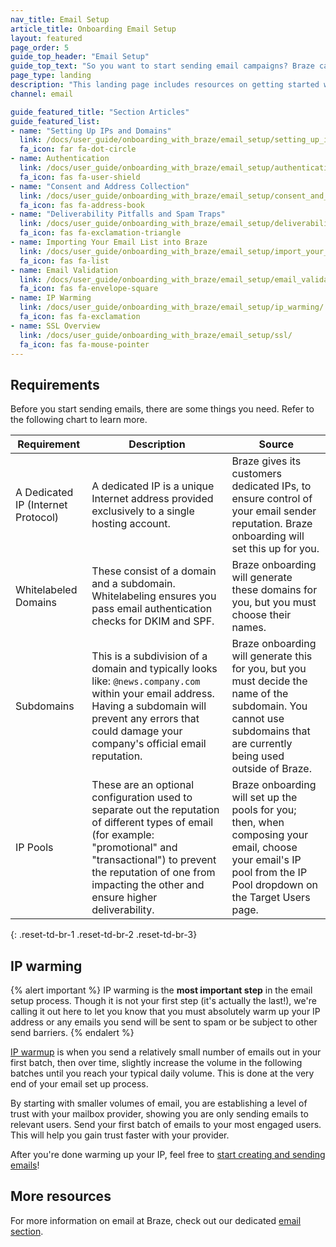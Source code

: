 ```yaml
---
nav_title: Email Setup
article_title: Onboarding Email Setup
layout: featured
page_order: 5
guide_top_header: "Email Setup"
guide_top_text: "So you want to start sending email campaigns? Braze can help you with that! Either follow our guides or check out our <a href='https://learning.braze.com/email-onboarding-for-pro-and-enterprise-achieving-high-deliverability' target='_blank'>Email Onboarding</a> Braze Learning course."
page_type: landing
description: "This landing page includes resources on getting started with email campaigns."
channel: email

guide_featured_title: "Section Articles"
guide_featured_list:
- name: "Setting Up IPs and Domains"
  link: /docs/user_guide/onboarding_with_braze/email_setup/setting_up_ips_and_domains/
  fa_icon: far fa-dot-circle
- name: Authentication
  link: /docs/user_guide/onboarding_with_braze/email_setup/authentication/
  fa_icon: fas fa-user-shield
- name: "Consent and Address Collection"
  link: /docs/user_guide/onboarding_with_braze/email_setup/consent_and_address_collection/
  fa_icon: fas fa-address-book
- name: "Deliverability Pitfalls and Spam Traps"
  link: /docs/user_guide/onboarding_with_braze/email_setup/deliverability_pitfalls_and_spam_traps/
  fa_icon: fas fa-exclamation-triangle
- name: Importing Your Email List into Braze
  link: /docs/user_guide/onboarding_with_braze/email_setup/import_your_email_list/
  fa_icon: fas fa-list
- name: Email Validation
  link: /docs/user_guide/onboarding_with_braze/email_setup/email_validation/
  fa_icon: fas fa-envelope-square
- name: IP Warming
  link: /docs/user_guide/onboarding_with_braze/email_setup/ip_warming/
  fa_icon: fas fa-exclamation
- name: SSL Overview
  link: /docs/user_guide/onboarding_with_braze/email_setup/ssl/
  fa_icon: fas fa-mouse-pointer
---
```


## Requirements

Before you start sending emails, there are some things you need. Refer to the following chart to learn more.

|Requirement | Description | Source |
|---|---|---|
| A Dedicated IP (Internet Protocol)| A dedicated IP is a unique Internet address provided exclusively to a single hosting account. | Braze gives its customers dedicated IPs, to ensure control of your email sender reputation. Braze onboarding will set this up for you.|
| Whitelabeled Domains | These consist of a domain and a subdomain. Whitelabeling ensures you pass email authentication checks for DKIM and SPF. | Braze onboarding will generate these domains for you, but you must choose their names. |
|Subdomains | This is a subdivision of a domain and typically looks like: `@news.company.com` within your email address. Having a subdomain will prevent any errors that could damage your company's official email reputation. | Braze onboarding will generate this for you, but you must decide the name of the subdomain. You cannot use subdomains that are currently being used outside of Braze. |
|IP Pools | These are an optional configuration used to separate out the reputation of different types of email (for example: "promotional" and "transactional") to prevent the reputation of one from impacting the other and ensure higher deliverability. | Braze onboarding will set up the pools for you; then, when composing your email, choose your email's IP pool from the IP Pool dropdown on the Target Users page.|
{: .reset-td-br-1 .reset-td-br-2 .reset-td-br-3}

## IP warming

{% alert important %}
IP warming is the **most important step** in the email setup process. Though it is not your first step (it's actually the last!), we're calling it out here to let you know that you must absolutely warm up your IP address or any emails you send will be sent to spam or be subject to other send barriers.
{% endalert %}

[IP warmup]({{site.baseurl}}/user_guide/onboarding_with_braze/email_setup/ip_warming/) is when you send a relatively small number of emails out in your first batch, then over time, slightly increase the volume in the following batches until you reach your typical daily volume. This is done at the very end of your email set up process.

By starting with smaller volumes of email, you are establishing a level of trust with your mailbox provider, showing you are only sending emails to relevant users. Send your first batch of emails to your most engaged users. This will help you gain trust faster with your provider.

After you're done warming up your IP, feel free to [start creating and sending emails]({{site.baseurl}}/user_guide/message_building_by_channel/email/creating_an_email_campaign/)!

## More resources

For more information on email at Braze, check out our dedicated [email section]({{site.baseurl}}/user_guide/message_building_by_channel/email/).<br><br>
